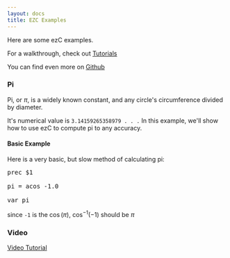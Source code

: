 ```yaml
---
layout: docs
title: EZC Examples
---
```


Here are some ezC examples.

For a walkthrough, check out [Tutorials]({{site.ezc_docs}}/tutorials)

You can find even more on [Github](https://github.com/ChemicalDevelopment/ezc/tree/master/examples)

### Pi

Pi, or $\pi$, is a widely known constant, and any circle's circumference divided by diameter.

It's numerical value is `3.14159265358979 . . .` In this example, we'll show how to use ezC to compute pi to any accuracy.

#### Basic Example

Here is a very basic, but slow method of calculating pi:

<pre>
prec $1

pi = acos -1.0

var pi
</pre>

since `-1` is the $\cos(\pi)$, $\cos^{-1}(-1)$ should be $\pi$

### Video

[Video Tutorial](https://www.youtube.com/watch?v=V1UOOp4Cqqc)
